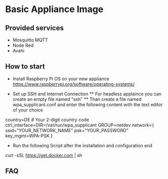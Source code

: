 # Basic Appliance Image

## Provided services

* Mosquitto MQTT
* Node Red
* Avahi

## How to start

* Install Raspberry Pi OS on your new appliance
https://www.raspberrypi.org/software/operating-systems/

* Set up SSH and Internet Connection
** For headless applaince you can create an empty file named "ssh"
** Than create a file named wpa_supplicant.conf and enter the following content with the text editor of your choice

country=DE # Your 2-digit country code
ctrl_interface=DIR=/var/run/wpa_supplicant GROUP=netdev
network={
    ssid="YOUR_NETWORK_NAME"
    psk="YOUR_PASSWORD"
    key_mgmt=WPA-PSK
}

* Run the following Script after the installation and configuration end

curl -sSL https://get.docker.com | sh

## FAQ
